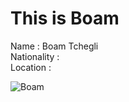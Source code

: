 # This is Boam

Name : Boam Tchegli  
Nationality :  
Location :

![Boam](https://ca.slack-edge.com/T91PPTG9H-URT3D67NV-e004510f60a9-512)